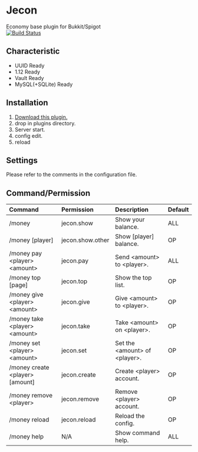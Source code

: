# Jecon
Economy base plugin for Bukkit/Spigot  
[![Build Status](https://travis-ci.org/HimaJyun/Jecon.svg?branch=master)](https://travis-ci.org/HimaJyun/Jecon)

## Characteristic
* UUID Ready
* 1.12 Ready
* Vault Ready
* MySQL(+SQLite) Ready

## Installation
1. [Download this plugin.](https://github.com/HimaJyun/Jecon/releases/latest "Get Jecon")
2. drop in plugins directory.
3. Server start.
4. config edit.
5. reload

## Settings
Please refer to the comments in the configuration file.

## Command/Permission
|Command                                   |Permission      |Description                              |Default|
|:-----------------------------------------|:---------------|:----------------------------------------|:------|
|/money                                    |jecon.show      |Show your balance.                       |ALL    |
|/money [player]                           |jecon.show.other|Show [player] balance.                   |OP     |
|/money pay &lt;player&gt; &lt;amount&gt;  |jecon.pay       |Send &lt;amount&gt; to &lt;player&gt;.   |ALL    |
|/money top [page]                         |jecon.top       |Show the top list.                       |OP     |
|/money give &lt;player&gt; &lt;amount&gt; |jecon.give      |Give &lt;amount&gt; to &lt;player&gt;.   |OP     |
|/money take &lt;player&gt; &lt;amount&gt; |jecon.take      |Take &lt;amount&gt; on &lt;player&gt;.   |OP     |
|/money set &lt;player&gt; &lt;amount&gt;  |jecon.set       |Set the &lt;amount&gt; of &lt;player&gt;.|OP     |
|/money create &lt;player&gt; [amount]     |jecon.create    |Create &lt;player&gt; account.           |OP     |
|/money remove &lt;player&gt;              |jecon.remove    |Remove &lt;player&gt; account.           |OP     |
|/money reload                             |jecon.reload    |Reload the config.                       |OP     |
|/money help                               |N/A             |Show command help.                       |ALL    |
